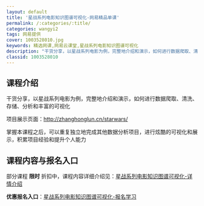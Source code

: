 ```yaml
---
layout: default
title: '星战系列电影知识图谱可视化-网易精品单课'
permalink: /:categories/:title/
categories: wangyi2
tags: 网易提供
cover: 1003528010.jpg
keywords: 精选网课,网易云课堂,星战系列电影知识图谱可视化
description: "干货分享，以星战系列电影为例，完整地介绍和演示，如何进行数据爬取、清洗、存储、分析和丰富的可视化项目展示页面：http://zhanghonglun.cn/starwars/掌握本课程之后，"
classid: 1003528010
---
```


## 课程介绍

干货分享，以星战系列电影为例，完整地介绍和演示，如何进行数据爬取、清洗、存储、分析和丰富的可视化

项目展示页面：http://zhanghonglun.cn/starwars/

掌握本课程之后，可以重复独立地完成其他数据分析项目，进行炫酷的可视化和展示，积累项目经验和提升个人能力

## 课程内容与报名入口

部分课程 **限时** 折扣中，课程内容详细介绍见：[星战系列电影知识图谱可视化-详情介绍](https://study.163.com/course/introduction/1003528010.htm?share=1&shareId=1025206652&utm_campaign=share&utm_medium=iphoneShare&utm_source=&utm_u=1025206652)

**优惠报名入口**：[星战系列电影知识图谱可视化-报名学习](https://study.163.com/course/introduction/1003528010.htm?share=1&shareId=1025206652&utm_campaign=share&utm_medium=iphoneShare&utm_source=&utm_u=1025206652)

